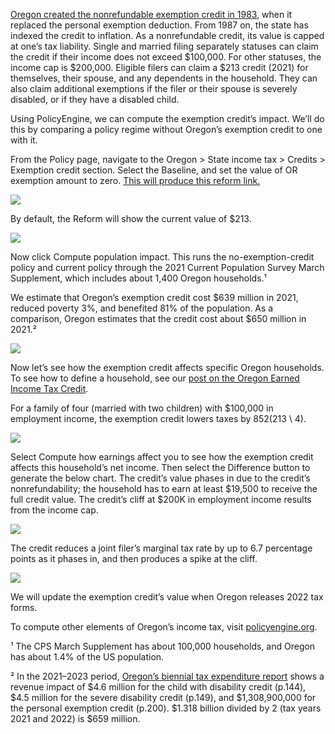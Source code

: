 [Oregon created the nonrefundable exemption credit in 1983](https://www.oregon.gov/dor/programs/gov-research/Documents/Oregon%20Personal%20Exemption%20Credits.pdf), when it replaced the personal exemption deduction. From 1987 on, the state has indexed the credit to inflation. As a nonrefundable credit, its value is capped at one’s tax liability. Single and married filing separately statuses can claim the credit if their income does not exceed $100,000. For other statuses, the income cap is $200,000. Eligible filers can claim a $213 credit (2021) for themselves, their spouse, and any dependents in the household. They can also claim additional exemptions if the filer or their spouse is severely disabled, or if they have a disabled child.

Using PolicyEngine, we can compute the exemption credit’s impact. We’ll do this by comparing a policy regime without Oregon’s exemption credit to one with it.

From the Policy page, navigate to the Oregon > State income tax > Credits > Exemption credit section. Select the Baseline, and set the value of OR exemption amount to zero. [This will produce this reform link.](https://policyengine.org/us/population-impact?or_exemption_credit_amount=213&baseline_or_exemption_credit_amount=0&baseline_state_specific=OR)

![](https://cdn-images-1.medium.com/max/3200/0*q7TvK0dzCAnLwR3m)

By default, the Reform will show the current value of $213.

![](https://cdn-images-1.medium.com/max/3200/0*HNL1e1fArIOaIS0t)

Now click Compute population impact. This runs the no-exemption-credit policy and current policy through the 2021 Current Population Survey March Supplement, which includes about 1,400 Oregon households.¹

We estimate that Oregon’s exemption credit cost $639 million in 2021, reduced poverty 3%, and benefited 81% of the population. As a comparison, Oregon estimates that the credit cost about $650 million in 2021.²

![](https://cdn-images-1.medium.com/max/3200/0*gN2xkYPxp3VOG_rb)

Now let’s see how the exemption credit affects specific Oregon households. To see how to define a household, see our [post on the Oregon Earned Income Tax Credit](https://medium.com/policyengine/computing-your-oregon-earned-income-tax-credit-in-policyengine-d911ae29749d).

For a family of four (married with two children) with $100,000 in employment income, the exemption credit lowers taxes by $852 ($213 \ 4).

![](https://cdn-images-1.medium.com/max/3200/0*TH9xM_JPnfAHbB24)

Select Compute how earnings affect you to see how the exemption credit affects this household’s net income. Then select the Difference button to generate the below chart. The credit’s value phases in due to the credit’s nonrefundability; the household has to earn at least $19,500 to receive the full credit value. The credit’s cliff at $200K in employment income results from the income cap.

![](https://cdn-images-1.medium.com/max/2524/0*pPP62G_qSWYhBDR1)

The credit reduces a joint filer’s marginal tax rate by up to 6.7 percentage points as it phases in, and then produces a spike at the cliff.

![](https://cdn-images-1.medium.com/max/3200/0*ua27i5V0Q6yL_4Fh)

We will update the exemption credit’s value when Oregon releases 2022 tax forms.

To compute other elements of Oregon’s income tax, visit [policyengine.org](http://policyengine.org).

¹ The CPS March Supplement has about 100,000 households, and Oregon has about 1.4% of the US population.

² In the 2021–2023 period, [Oregon’s biennial tax expenditure report](https://www.oregon.gov/dor/programs/gov-research/Documents/TE2123-Final.pdf#page=200) shows a revenue impact of $4.6 million for the child with disability credit (p.144), $4.5 million for the severe disability credit (p.149), and $1,308,900,000 for the personal exemption credit (p.200). $1.318 billion divided by 2 (tax years 2021 and 2022) is $659 million.
